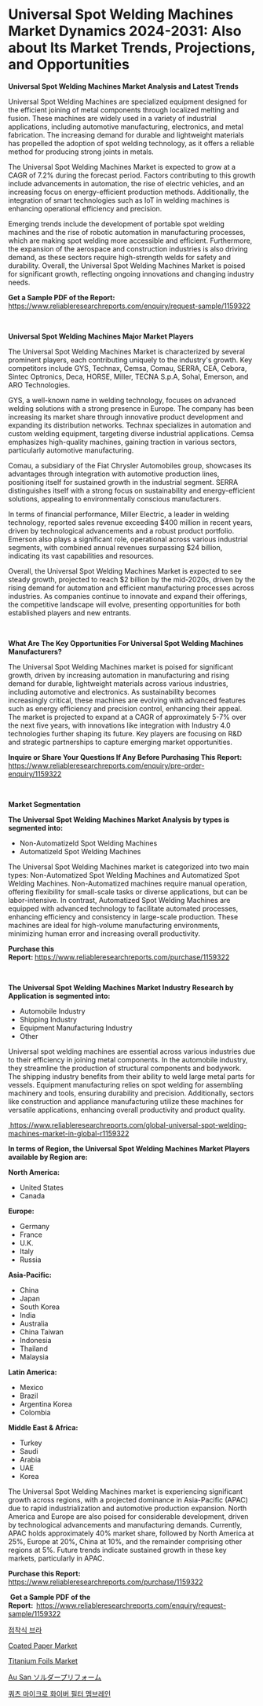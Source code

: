 <p><h1>Universal Spot Welding Machines Market Dynamics 2024-2031: Also about Its Market Trends, Projections, and Opportunities</h1></p><p><strong>Universal Spot Welding Machines Market Analysis and Latest Trends</strong></p>
<p><p>Universal Spot Welding Machines are specialized equipment designed for the efficient joining of metal components through localized melting and fusion. These machines are widely used in a variety of industrial applications, including automotive manufacturing, electronics, and metal fabrication. The increasing demand for durable and lightweight materials has propelled the adoption of spot welding technology, as it offers a reliable method for producing strong joints in metals.</p><p>The Universal Spot Welding Machines Market is expected to grow at a CAGR of 7.2% during the forecast period. Factors contributing to this growth include advancements in automation, the rise of electric vehicles, and an increasing focus on energy-efficient production methods. Additionally, the integration of smart technologies such as IoT in welding machines is enhancing operational efficiency and precision. </p><p>Emerging trends include the development of portable spot welding machines and the rise of robotic automation in manufacturing processes, which are making spot welding more accessible and efficient. Furthermore, the expansion of the aerospace and construction industries is also driving demand, as these sectors require high-strength welds for safety and durability. Overall, the Universal Spot Welding Machines Market is poised for significant growth, reflecting ongoing innovations and changing industry needs.</p></p>
<p><strong>Get a Sample PDF of the Report:&nbsp;</strong> <a href="https://www.reliableresearchreports.com/enquiry/request-sample/1159322">https://www.reliableresearchreports.com/enquiry/request-sample/1159322</a></p>
<p>&nbsp;</p>
<p><strong>Universal Spot Welding Machines Major Market Players</strong></p>
<p><p>The Universal Spot Welding Machines Market is characterized by several prominent players, each contributing uniquely to the industry's growth. Key competitors include GYS, Technax, Cemsa, Comau, SERRA, CEA, Cebora, Sintec Optronics, Deca, HORSE, Miller, TECNA S.p.A, Sohal, Emerson, and ARO Technologies.</p><p>GYS, a well-known name in welding technology, focuses on advanced welding solutions with a strong presence in Europe. The company has been increasing its market share through innovative product development and expanding its distribution networks. Technax specializes in automation and custom welding equipment, targeting diverse industrial applications. Cemsa emphasizes high-quality machines, gaining traction in various sectors, particularly automotive manufacturing.</p><p>Comau, a subsidiary of the Fiat Chrysler Automobiles group, showcases its advantages through integration with automotive production lines, positioning itself for sustained growth in the industrial segment. SERRA distinguishes itself with a strong focus on sustainability and energy-efficient solutions, appealing to environmentally conscious manufacturers.</p><p>In terms of financial performance, Miller Electric, a leader in welding technology, reported sales revenue exceeding $400 million in recent years, driven by technological advancements and a robust product portfolio. Emerson also plays a significant role, operational across various industrial segments, with combined annual revenues surpassing $24 billion, indicating its vast capabilities and resources.</p><p>Overall, the Universal Spot Welding Machines Market is expected to see steady growth, projected to reach $2 billion by the mid-2020s, driven by the rising demand for automation and efficient manufacturing processes across industries. As companies continue to innovate and expand their offerings, the competitive landscape will evolve, presenting opportunities for both established players and new entrants.</p></p>
<p>&nbsp;</p>
<p><strong>What Are The Key Opportunities For Universal Spot Welding Machines Manufacturers?</strong></p>
<p><p>The Universal Spot Welding Machines market is poised for significant growth, driven by increasing automation in manufacturing and rising demand for durable, lightweight materials across various industries, including automotive and electronics. As sustainability becomes increasingly critical, these machines are evolving with advanced features such as energy efficiency and precision control, enhancing their appeal. The market is projected to expand at a CAGR of approximately 5-7% over the next five years, with innovations like integration with Industry 4.0 technologies further shaping its future. Key players are focusing on R&D and strategic partnerships to capture emerging market opportunities.</p></p>
<p><strong>Inquire or Share Your Questions If Any Before Purchasing This Report:</strong> <a href="https://www.reliableresearchreports.com/enquiry/pre-order-enquiry/1159322">https://www.reliableresearchreports.com/enquiry/pre-order-enquiry/1159322</a></p>
<p>&nbsp;</p>
<p><strong>Market Segmentation</strong></p>
<p><strong>The Universal Spot Welding Machines Market Analysis by types is segmented into:</strong></p>
<p><ul><li>Non-Automatizeld Spot Welding Machines</li><li>Automatizeld Spot Welding Machines</li></ul></p>
<p><p>The Universal Spot Welding Machines market is categorized into two main types: Non-Automatized Spot Welding Machines and Automatized Spot Welding Machines. Non-Automatized machines require manual operation, offering flexibility for small-scale tasks or diverse applications, but can be labor-intensive. In contrast, Automatized Spot Welding Machines are equipped with advanced technology to facilitate automated processes, enhancing efficiency and consistency in large-scale production. These machines are ideal for high-volume manufacturing environments, minimizing human error and increasing overall productivity.</p></p>
<p><strong>Purchase this Report:&nbsp;</strong><a href="https://www.reliableresearchreports.com/purchase/1159322">https://www.reliableresearchreports.com/purchase/1159322</a></p>
<p>&nbsp;</p>
<p><strong>The Universal Spot Welding Machines Market Industry Research by Application is segmented into:</strong></p>
<p><ul><li>Automobile Industry</li><li>Shipping Industry</li><li>Equipment Manufacturing Industry</li><li>Other</li></ul></p>
<p><p>Universal spot welding machines are essential across various industries due to their efficiency in joining metal components. In the automobile industry, they streamline the production of structural components and bodywork. The shipping industry benefits from their ability to weld large metal parts for vessels. Equipment manufacturing relies on spot welding for assembling machinery and tools, ensuring durability and precision. Additionally, sectors like construction and appliance manufacturing utilize these machines for versatile applications, enhancing overall productivity and product quality.</p></p>
<p><a href="https://www.reliableresearchreports.com/global-universal-spot-welding-machines-market-in-global-r1159322">&nbsp;https://www.reliableresearchreports.com/global-universal-spot-welding-machines-market-in-global-r1159322</a></p>
<p><strong>In terms of Region, the Universal Spot Welding Machines Market Players available by Region are:</strong></p>
<p>
    <p> <strong> North America: </strong>
        <ul>
            <li>United States</li>
            <li>Canada</li>
        </ul>
        </p> 
    <p> <strong> Europe: </strong>
        <ul>
            <li>Germany</li>
            <li>France</li>
            <li>U.K.</li>
            <li>Italy</li>
            <li>Russia</li>
        </ul>
        </p> 
    <p> <strong> Asia-Pacific: </strong>
        <ul>
            <li>China</li>
            <li>Japan</li>
            <li>South Korea</li>
            <li>India</li>
            <li>Australia</li>
            <li>China Taiwan</li>
            <li>Indonesia</li>
            <li>Thailand</li>
            <li>Malaysia</li>
        </ul>
        </p> 
    <p> <strong> Latin America: </strong>
        <ul>
            <li>Mexico</li>
            <li>Brazil</li>
            <li>Argentina Korea</li>
            <li>Colombia</li>
        </ul>
        </p> 
    <p> <strong> Middle East & Africa: </strong>
        <ul>
            <li>Turkey</li>
            <li>Saudi</li>
            <li>Arabia</li>
            <li>UAE</li>
            <li>Korea</li>
        </ul>
    </p>
    </p>
<p><p>The Universal Spot Welding Machines market is experiencing significant growth across regions, with a projected dominance in Asia-Pacific (APAC) due to rapid industrialization and automotive production expansion. North America and Europe are also poised for considerable development, driven by technological advancements and manufacturing demands. Currently, APAC holds approximately 40% market share, followed by North America at 25%, Europe at 20%, China at 10%, and the remainder comprising other regions at 5%. Future trends indicate sustained growth in these key markets, particularly in APAC.</p></p>
<p><strong>Purchase this Report: </strong><a href="https://www.reliableresearchreports.com/purchase/1159322">https://www.reliableresearchreports.com/purchase/1159322</a></p>
<p>&nbsp;<strong>Get a Sample PDF of the Report:&nbsp;&nbsp;</strong><a href="https://www.reliableresearchreports.com/enquiry/request-sample/1159322">https://www.reliableresearchreports.com/enquiry/request-sample/1159322</a></p>
<p><strong></strong></p>
<p><p><a href="https://medium.com/@lawrencemendoza2023/%EA%B8%80%EB%A1%9C%EB%B2%8C-%EC%A0%91%EC%B0%A9-%EB%B8%8C%EB%9D%BC-%EC%8B%9C%EC%9E%A5-%ED%98%84%ED%99%A9-2024-2031-%EB%B0%8F-%EC%A7%80%EC%97%AD-%EC%A0%9C%ED%92%88-%EB%B0%8F-%EC%B5%9C%EC%A2%85-%EC%9A%A9%EB%8F%84%EC%97%90-%EB%94%B0%EB%A5%B8-%EC%98%88%EC%B8%A1-70ae83997cfb">접착식 브라</a></p><p><a href="https://www.linkedin.com/pulse/analyzing-coated-paper-market-dynamics-growth-drivers-forecasted-s6exc?trackingId=boqLxXxkRkW6wfh7M0PLfQ%3D%3D">Coated Paper Market</a></p><p><a href="https://www.linkedin.com/pulse/navigating-global-titanium-foils-market-from-trends-4ykhc?trackingId=4lIGUf3sS3a9vuPBDBYExQ%3D%3D">Titanium Foils Market</a></p><p><a href="https://medium.com/@royprice674/au-sn-solder-preforms-market-%E3%81%AF-%E3%82%B3%E3%82%B9%E3%83%88%E7%AE%A1%E7%90%86%E3%81%A8%E5%8A%B9%E7%8E%87%E5%90%91%E4%B8%8A%E3%82%92%E5%84%AA%E5%85%88%E3%81%97%E3%81%BE%E3%81%99-%E3%81%95%E3%82%89%E3%81%AB-%E5%A0%B1%E5%91%8A%E6%9B%B8%E3%81%AF%E5%B8%82%E5%A0%B4%E3%81%AE%E9%9C%80%E8%A6%81%E9%9D%A2%E3%81%A8%E4%BE%9B%E7%B5%A6%E9%9D%A2%E3%81%AE%E4%B8%A1%E6%96%B9%E3%82%92%E3%82%AB%E3%83%90%E3%83%BC%E3%81%97%E3%81%A6%E3%81%84%E3%81%BE%E3%81%99-au-sn-solder-86adb10d763b">Au San ソルダープリフォーム</a></p><p><a href="https://medium.com/@lawrencemendoza2023/%EC%84%B8%EA%B3%84-quartz-microfiber-filter-membrane-market-%EC%9D%80-2024%EC%97%90%EC%84%9C-2031%EB%A1%9C-%EC%97%B0%ED%8F%89%EA%B7%A0-%EC%A6%9D%EA%B0%80%EC%9C%A8%EC%9D%84-%EB%B3%B4%EC%9D%BC-%EA%B2%83%EC%9C%BC%EB%A1%9C-%EC%98%88%EC%83%81%EB%90%A9%EB%8B%88%EB%8B%A4-95f3c7f152ad">쿼츠 마이크로 화이버 필터 멤브레인</a></p></p>